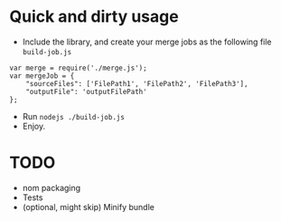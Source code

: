 # Quick and dirty usage
* Include the library, and create your merge jobs as the following file `build-job.js`
```
var merge = require('./merge.js');
var mergeJob = {
    "sourceFiles": ['FilePath1', 'FilePath2', 'FilePath3'],
    "outputFile": 'outputFilePath'
};
```
* Run `nodejs ./build-job.js`
* Enjoy.

# TODO
* nom packaging
* Tests
* (optional, might skip) Minify bundle
